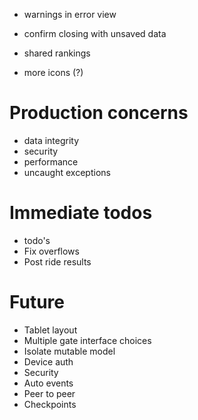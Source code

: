  - warnings in error view
 - confirm closing with unsaved data

 - shared rankings
 - more icons (?)

# Production concerns
 - data integrity
 - security
 - performance
 - uncaught exceptions

# Immediate todos
 - todo's
 - Fix overflows
 - Post ride results

# Future
 - Tablet layout
 - Multiple gate interface choices
 - Isolate mutable model
 - Device auth
 - Security
 - Auto events
 - Peer to peer
 - Checkpoints
